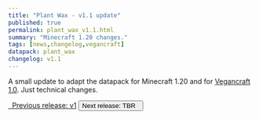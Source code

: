 ```yaml
---
title: "Plant Wax - v1.1 update"
published: true
permalink: plant_wax_v1.1.html
summary: "Minecraft 1.20 changes."
tags: [news,changelog,vegancraft]
datapack: plant_wax
changelog: v1.1
---
```


A small update to adapt the datapack for Minecraft 1.20 and for [Vegancraft 1.0](vegancraft.html). Just technical changes.

<div class="btn-group">
    <a href="plant_wax_v1.html" role="button" class="btn btn-primary"><i class="fa fa-caret-left"></i>&nbsp; Previous release: v1</a>
    <button role="button" class="btn btn-default disabled">Next release: TBR &nbsp;<i class="fa fa-caret-right"></i> </button>
</div>